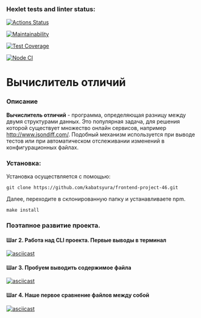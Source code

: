 ### Hexlet tests and linter status:
[![Actions Status](https://github.com/kabatsyura/frontend-project-46/actions/workflows/hexlet-check.yml/badge.svg)](https://github.com/kabatsyura/frontend-project-46/actions)

[![Maintainability](https://api.codeclimate.com/v1/badges/e8b1f0f88fcbf4189c04/maintainability)](https://codeclimate.com/github/kabatsyura/frontend-project-46/maintainability)

[![Test Coverage](https://api.codeclimate.com/v1/badges/e8b1f0f88fcbf4189c04/test_coverage)](https://codeclimate.com/github/kabatsyura/frontend-project-46/test_coverage)

[![Node CI](https://github.com/kabatsyura/frontend-project-46/workflows/Node%20CI/badge.svg)](https://github.com/kabatsyura/frontend-project-46/actions)

# Вычислитель отличий

### Описание

**Вычислитель отличий** - программа, определяющая разницу между двумя структурами данных. Это популярная задача, для решения которой существует множество онлайн сервисов, например http://www.jsondiff.com/. Подобный механизм используется при выводе тестов или при автоматическом отслеживании изменений в конфигурационных файлах.

### Установка:  

Установка осуществляется с помощью:

```
git clone https://github.com/kabatsyura/frontend-project-46.git

```
Далее, переходите в склонированную папку и устанавливаете npm.

```
make install

```

### Поэтапное развитие проекта.

#### Шаг 2. Работа над CLI проекта. Первые выводы в терминал

[![asciicast](https://asciinema.org/a/x2mtnG3iX3XE6n293czYqeVcz.svg)](https://asciinema.org/a/x2mtnG3iX3XE6n293czYqeVcz)

#### Шаг 3. Пробуем выводить содержимое файла

[![asciicast](https://asciinema.org/a/BSrDUqIKzanAhvbsbc5TD72JP.svg)](https://asciinema.org/a/BSrDUqIKzanAhvbsbc5TD72JP)

#### Шаг 4. Наше первое сравнение файлов между собой

[![asciicast](https://asciinema.org/a/GbL9iBwX5WcoNGrYCBA6eYewR.svg)](https://asciinema.org/a/GbL9iBwX5WcoNGrYCBA6eYewR)